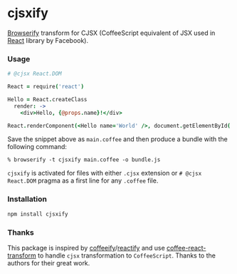 cjsxify
====

[Browserify](http://browserify.org/) transform for CJSX (CoffeeScript equivalent of JSX used in [React](http://facebook.github.io/react/) library by Facebook).

### Usage
```coffeescript
# @cjsx React.DOM

React = require('react')

Hello = React.createClass
  render: ->
    <div>Hello, {@props.name}!</div>

React.renderComponent(<Hello name='World' />, document.getElementById('hello'))
```

Save the snippet above as `main.coffee` and then produce a bundle with the following
command:

    % browserify -t cjsxify main.coffee -o bundle.js

`cjsxify` is activated for files with either `.cjsx` extension or `# @cjsx React.DOM` pragma as a first line for any `.coffee` file.

### Installation
```bash
npm install cjsxify
```

### Thanks
This package is inspired by [coffeeify](https://github.com/jnordberg/coffeeify)/[reactify](https://github.com/andreypopp/reactify) and use [coffee-react-transform](https://github.com/jsdf/coffee-react-transform) to handle `cjsx` transformation to `CoffeeScript`.
Thanks to the authors for their great work.
